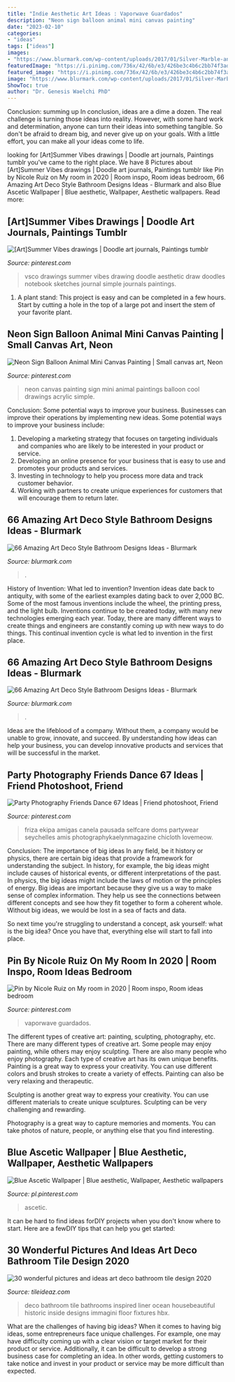 ```yaml
---
title: "Indie Aesthetic Art Ideas : Vaporwave Guardados"
description: "Neon sign balloon animal mini canvas painting"
date: "2023-02-10"
categories:
- "ideas"
tags: ["ideas"]
images:
- "https://www.blurmark.com/wp-content/uploads/2017/01/Silver-Marble-and-Vista-Arte-Linear-Mosaic-Art-Deco-Style-Bathroom-Design.jpg"
featuredImage: "https://i.pinimg.com/736x/42/6b/e3/426be3c4b6c2bb74f3adfd2995b9937d.jpg"
featured_image: "https://i.pinimg.com/736x/42/6b/e3/426be3c4b6c2bb74f3adfd2995b9937d.jpg"
image: "https://www.blurmark.com/wp-content/uploads/2017/01/Silver-Marble-and-Vista-Arte-Linear-Mosaic-Art-Deco-Style-Bathroom-Design.jpg"
ShowToc: true
author: "Dr. Genesis Waelchi PhD"
---
```



Conclusion: summing up
In conclusion, ideas are a dime a dozen. The real challenge is turning those ideas into reality. However, with some hard work and determination, anyone can turn their ideas into something tangible. So don't be afraid to dream big, and never give up on your goals. With a little effort, you can make all your ideas come to life.

	

		
looking for [Art]Summer Vibes drawings | Doodle art journals, Paintings tumblr you've came to the right place. We have 8 Pictures about [Art]Summer Vibes drawings | Doodle art journals, Paintings tumblr like Pin by Nicole Ruiz on My room in 2020 | Room inspo, Room ideas bedroom, 66 Amazing Art Deco Style Bathroom Designs Ideas - Blurmark and also Blue Ascetic Wallpaper | Blue aesthetic, Wallpaper, Aesthetic wallpapers. Read more:
		
    
## [Art]Summer Vibes Drawings | Doodle Art Journals, Paintings Tumblr

<img loading=lazy src="https://i.pinimg.com/736x/42/6b/e3/426be3c4b6c2bb74f3adfd2995b9937d.jpg" onerror="this.onerror=null;this.src='https://tse1.mm.bing.net/th?id=OIP.IOnvInW5Ncctvl5zXdyJ2AAAAA&amp;pid=15.1';" alt="[Art]Summer Vibes drawings | Doodle art journals, Paintings tumblr">

_Source: pinterest.com_

>vsco drawings summer vibes drawing doodle aesthetic draw doodles notebook sketches journal simple journals paintings. 

	

1. A plant stand: This project is easy and can be completed in a few hours. Start by cutting a hole in the top of a large pot and insert the stem of your favorite plant.

    
## Neon Sign Balloon Animal Mini Canvas Painting | Small Canvas Art, Neon

<img loading=lazy src="https://i.pinimg.com/736x/0d/74/82/0d74822065f3b174f07683a494c21aed.jpg" onerror="this.onerror=null;this.src='https://tse3.mm.bing.net/th?id=OIP.AjID9ArdlsqNXD6A2nbq0gHaJ3&amp;pid=15.1';" alt="Neon Sign Balloon Animal Mini Canvas Painting | Small canvas art, Neon">

_Source: pinterest.com_

>neon canvas painting sign mini animal paintings balloon cool drawings acrylic simple. 

	

Conclusion: Some potential ways to improve your business.
Businesses can improve their operations by implementing new ideas. Some potential ways to improve your business include:
1. Developing a marketing strategy that focuses on targeting individuals and companies who are likely to be interested in your product or service.
2. Developing an online presence for your business that is easy to use and promotes your products and services.
3. Investing in technology to help you process more data and track customer behavior.
4. Working with partners to create unique experiences for customers that will encourage them to return later.

    
## 66 Amazing Art Deco Style Bathroom Designs Ideas - Blurmark

<img loading=lazy src="https://www.blurmark.com/wp-content/uploads/2017/01/Art-Deco-Style-Bathroom-Design-Under-the-Stairs.jpg" onerror="this.onerror=null;this.src='https://tse1.mm.bing.net/th?id=OIP.L4tP279b0d7vZin6gNeNpQHaMS&amp;pid=15.1';" alt="66 Amazing Art Deco Style Bathroom Designs Ideas - Blurmark">

_Source: blurmark.com_

>. 

	

History of Invention: What led to invention?
Invention ideas date back to antiquity, with some of the earliest examples dating back to over 2,000 BC. Some of the most famous inventions include the wheel, the printing press, and the light bulb. Inventions continue to be created today, with many new technologies emerging each year. Today, there are many different ways to create things and engineers are constantly coming up with new ways to do things. This continual invention cycle is what led to invention in the first place.

    
## 66 Amazing Art Deco Style Bathroom Designs Ideas - Blurmark

<img loading=lazy src="https://www.blurmark.com/wp-content/uploads/2017/01/Silver-Marble-and-Vista-Arte-Linear-Mosaic-Art-Deco-Style-Bathroom-Design.jpg" onerror="this.onerror=null;this.src='https://tse3.mm.bing.net/th?id=OIP.H_MF9VbpcaMxWLfmBggMyQDMEy&amp;pid=15.1';" alt="66 Amazing Art Deco Style Bathroom Designs Ideas - Blurmark">

_Source: blurmark.com_

>. 

	

Ideas are the lifeblood of a company. Without them, a company would be unable to grow, innovate, and succeed. By understanding how ideas can help your business, you can develop innovative products and services that will be successful in the market.

    
## Party Photography Friends Dance 67 Ideas | Friend Photoshoot, Friend

<img loading=lazy src="https://i.pinimg.com/736x/fc/36/cb/fc36cb45a6235baccbee3995acec314f.jpg" onerror="this.onerror=null;this.src='https://tse4.mm.bing.net/th?id=OIP.dw_BUrLEesnTDgpz9LcqIwAAAA&amp;pid=15.1';" alt="Party Photography Friends Dance 67 Ideas | Friend photoshoot, Friend">

_Source: pinterest.com_

>friza ekipa amigas canela pausada selfcare doms partywear seychelles amis photographykaelynmagazine chicloth lovemeow. 

	

Conclusion: The importance of big ideas
In any field, be it history or physics, there are certain big ideas that provide a framework for understanding the subject. In history, for example, the big ideas might include causes of historical events, or different interpretations of the past. In physics, the big ideas might include the laws of motion or the principles of energy.
Big ideas are important because they give us a way to make sense of complex information. They help us see the connections between different concepts and see how they fit together to form a coherent whole. Without big ideas, we would be lost in a sea of facts and data.

So next time you're struggling to understand a concept, ask yourself: what is the big idea? Once you have that, everything else will start to fall into place.

    
## Pin By Nicole Ruiz On My Room In 2020 | Room Inspo, Room Ideas Bedroom

<img loading=lazy src="https://i.pinimg.com/736x/f4/f8/2e/f4f82e0c9e6cc2feb8e47e99c84d6768.jpg" onerror="this.onerror=null;this.src='https://tse3.mm.bing.net/th?id=OIP.VjH3AIsmUoXiYNTihSeYigHaL-&amp;pid=15.1';" alt="Pin by Nicole Ruiz on My room in 2020 | Room inspo, Room ideas bedroom">

_Source: pinterest.com_

>vaporwave guardados. 

	

The different types of creative art: painting, sculpting, photography, etc.
There are many different types of creative art. Some people may enjoy painting, while others may enjoy sculpting. There are also many people who enjoy photography. Each type of creative art has its own unique benefits.
Painting is a great way to express your creativity. You can use different colors and brush strokes to create a variety of effects. Painting can also be very relaxing and therapeutic.

Sculpting is another great way to express your creativity. You can use different materials to create unique sculptures. Sculpting can be very challenging and rewarding.

Photography is a great way to capture memories and moments. You can take photos of nature, people, or anything else that you find interesting.

    
## Blue Ascetic Wallpaper | Blue Aesthetic, Wallpaper, Aesthetic Wallpapers

<img loading=lazy src="https://i.pinimg.com/736x/7a/f8/1e/7af81ed2b6b28145680f27d459cbd974.jpg" onerror="this.onerror=null;this.src='https://tse4.mm.bing.net/th?id=OIP.UsW2XyR9daStPOnSNTY2fQHaNJ&amp;pid=15.1';" alt="Blue Ascetic Wallpaper | Blue aesthetic, Wallpaper, Aesthetic wallpapers">

_Source: pl.pinterest.com_

>ascetic. 

	

It can be hard to find ideas forDIY projects when you don't know where to start. Here are a fewDIY tips that can help you get started: 

    
## 30 Wonderful Pictures And Ideas Art Deco Bathroom Tile Design 2020

<img loading=lazy src="https://www.tileideaz.com/wp-content/uploads/2015/11/1423864400-hbx-art-deco-bathroom-0315.jpg" onerror="this.onerror=null;this.src='https://tse2.mm.bing.net/th?id=OIP.RFIrub1DIPx4MZN1Id3UDQHaKd&amp;pid=15.1';" alt="30 wonderful pictures and ideas art deco bathroom tile design 2020">

_Source: tileideaz.com_

>deco bathroom tile bathrooms inspired liner ocean housebeautiful historic inside designs immagini floor fixtures hbx. 

	

What are the challenges of having big ideas?
When it comes to having big ideas, some entrepreneurs face unique challenges. For example, one may have difficulty coming up with a clear vision or target market for their product or service. Additionally, it can be difficult to develop a strong business case for completing an idea. In other words, getting customers to take notice and invest in your product or service may be more difficult than expected.

